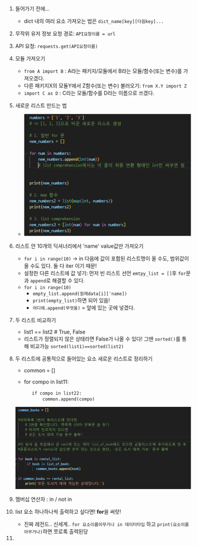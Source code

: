 1. 들어가기 전에...
   - dict 내의 여러 요소 가져오는 법은 `dict_name[key][다음key]...`
2. 무작위 유저 정보 요청 경로: `API요청이름 = url`
3. API 요청: `requests.get(API요청이름)`

4. 모듈 가져오기
   - `from A import B` : A라는 패키지/모듈에서 B라는 모듈/함수(또는 변수)를 가져오겠다.
   - 다른 패키지X의 모듈Y에서 Z함수(또는 변수) 불러오기: `from X.Y import Z`
   - `import C as D` : C라는 모듈/함수를 D라는 이름으로 쓰겠다. 
5. 새로운 리스트 만드는 법
   - ![how_to_make_list](image-2.png)
6. 리스트 안 10개의 딕셔너리에서 'name' value값만 가져오기
   - `for i in range(10)` -> in 다음에 값이 포함된 리스트명이 올 수도, 범위값이 올 수도 있다. 둘 다 iter 이기 때문!
   - 설정한 다른 리스트에 값 넣기: 먼저 빈 리스트 선언 `emtpy_list = []`후 `for`문과 `append`로 해결할 수 있다. 
   - `for i in range(10)`
     - `empty_list.append(원래data[i]['name])`
     - `print(empty_list)`하면 되어 있음!
     - `어디에.append(무엇을)` = 앞에 있는 곳에 넣겠다. 
7. 두 리스트 비교하기
   - list1 == list2 # True, False
   - 리스트가 정렬되지 않은 상태라면 False가 나올 수 있다! 그땐 `sorted()`를 통해 비교가능 `sorted(list1)==sorted(list2)`
8. 두 리스트에 공통적으로 들어있는 요소 새로운 리스트로 정리하기
   - common = []
   - for compo in list11:

            if compo in list22:
                common.append(compo)
    ![list comparison](image-1.png)
9.  멤버십 연산자 : in /  not in
10. list 요소 하나하나씩 출력하고 싶다면! **for**을 써랏!
    - 진짜 레전드.. 신세계.. `for 요소이름아무거나 in 데이터타입` 하고 `print(요소이름아무거나)`하면 쪼로록 출력된당 
1.  